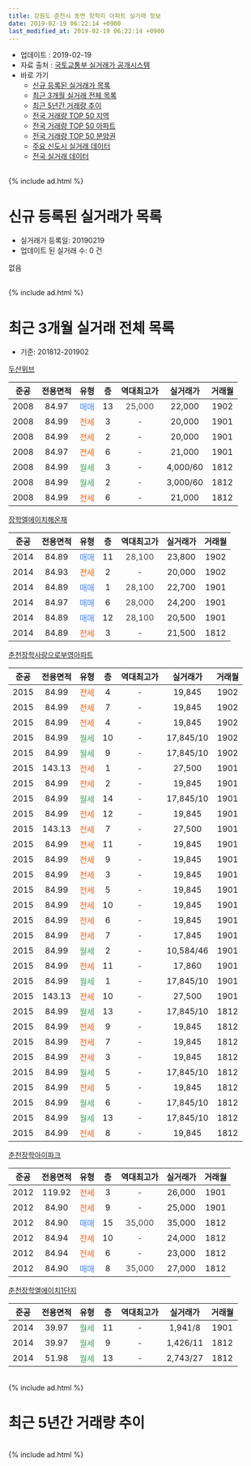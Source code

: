 ```yaml
---
title: 강원도 춘천시 동면 장학리 아파트 실거래 정보
date: 2019-02-19 06:22:14 +0900
last_modified_at: 2019-02-19 06:22:14 +0900
---
```


* 업데이트 : 2019-02-19
* 자료 출처 : [국토교통부 실거래가 공개시스템](http://rt.molit.go.kr)
* 바로 가기
    * [신규 등록된 실거래가 목록](#신규-등록된-실거래가-목록)
    * [최근 3개월 실거래 전체 목록](#최근-3개월-실거래-전체-목록)
    * [최근 5년간 거래량 추이](#최근-5년간-거래량-추이)
    * [전국 거래량 TOP 50 지역](https://inasie.github.io/apt-trade-info/최근-3개월-전국에서-가장-거래가-많이-발생한-지역)
    * [전국 거래량 TOP 50 아파트](https://inasie.github.io/apt-trade-info/최근-3개월-전국에서-가장-거래가-많이-발생한-아파트)
    * [전국 거래량 TOP 50 분양권](https://inasie.github.io/apt-trade-info/최근-3개월-전국에서-가장-거래가-많이-발생한-분양권)
    * [주요 신도시 실거래 데이터](https://inasie.github.io/apt-trade-info/주요-신도시)
    * [전국 실거래 데이터](https://inasie.github.io/apt-trade-info/전국)
<br>
{% include ad.html %}
<br>

# 신규 등록된 실거래가 목록
* 실거래가 등록일: 20190219
* 업데이트 된 실거래 수: 0 건

없음

<br>
{% include ad.html %}
<br>

# 최근 3개월 실거래 전체 목록
* 기준: 201812-201902


[두산위브](https://search.naver.com/search.naver?query=%EA%B0%95%EC%9B%90%EB%8F%84+%EC%B6%98%EC%B2%9C%EC%8B%9C+%EB%8F%99%EB%A9%B4+%EC%9E%A5%ED%95%99%EB%A6%AC+%EB%91%90%EC%82%B0%EC%9C%84%EB%B8%8C)

|준공|전용면적|유형|층|역대최고가|실거래가|거래월|
|:---:|:---:|:---:|:---:|:---:|:---:|:---:|
|2008|84.97|<span style="color:#4285f3">매매</span>|13|<span style="color:#444444">25,000</span>|22,000|1902|
|2008|84.99|<span style="color:#ff5a00">전세</span>|3|<span style="color:#444444">-</span>|20,000|1901|
|2008|84.99|<span style="color:#ff5a00">전세</span>|2|<span style="color:#444444">-</span>|20,000|1901|
|2008|84.97|<span style="color:#ff5a00">전세</span>|6|<span style="color:#444444">-</span>|21,000|1901|
|2008|84.99|<span style="color:#34a853">월세</span>|3|<span style="color:#444444">-</span>|4,000/60|1812|
|2008|84.99|<span style="color:#34a853">월세</span>|2|<span style="color:#444444">-</span>|3,000/60|1812|
|2008|84.99|<span style="color:#ff5a00">전세</span>|6|<span style="color:#444444">-</span>|21,000|1812|

[장학엘에이치해온채](https://search.naver.com/search.naver?query=%EA%B0%95%EC%9B%90%EB%8F%84+%EC%B6%98%EC%B2%9C%EC%8B%9C+%EB%8F%99%EB%A9%B4+%EC%9E%A5%ED%95%99%EB%A6%AC+%EC%9E%A5%ED%95%99%EC%97%98%EC%97%90%EC%9D%B4%EC%B9%98%ED%95%B4%EC%98%A8%EC%B1%84)

|준공|전용면적|유형|층|역대최고가|실거래가|거래월|
|:---:|:---:|:---:|:---:|:---:|:---:|:---:|
|2014|84.89|<span style="color:#4285f3">매매</span>|11|<span style="color:#444444">28,100</span>|23,800|1902|
|2014|84.93|<span style="color:#ff5a00">전세</span>|2|<span style="color:#444444">-</span>|20,000|1902|
|2014|84.89|<span style="color:#4285f3">매매</span>|1|<span style="color:#444444">28,100</span>|22,700|1901|
|2014|84.97|<span style="color:#4285f3">매매</span>|6|<span style="color:#444444">28,000</span>|24,200|1901|
|2014|84.89|<span style="color:#4285f3">매매</span>|12|<span style="color:#444444">28,100</span>|20,500|1901|
|2014|84.89|<span style="color:#ff5a00">전세</span>|3|<span style="color:#444444">-</span>|21,500|1812|

[춘천장학사랑으로부영아파트](https://search.naver.com/search.naver?query=%EA%B0%95%EC%9B%90%EB%8F%84+%EC%B6%98%EC%B2%9C%EC%8B%9C+%EB%8F%99%EB%A9%B4+%EC%9E%A5%ED%95%99%EB%A6%AC+%EC%B6%98%EC%B2%9C%EC%9E%A5%ED%95%99%EC%82%AC%EB%9E%91%EC%9C%BC%EB%A1%9C%EB%B6%80%EC%98%81%EC%95%84%ED%8C%8C%ED%8A%B8)

|준공|전용면적|유형|층|역대최고가|실거래가|거래월|
|:---:|:---:|:---:|:---:|:---:|:---:|:---:|
|2015|84.99|<span style="color:#ff5a00">전세</span>|4|<span style="color:#444444">-</span>|19,845|1902|
|2015|84.99|<span style="color:#ff5a00">전세</span>|7|<span style="color:#444444">-</span>|19,845|1902|
|2015|84.99|<span style="color:#ff5a00">전세</span>|4|<span style="color:#444444">-</span>|19,845|1902|
|2015|84.99|<span style="color:#34a853">월세</span>|10|<span style="color:#444444">-</span>|17,845/10|1902|
|2015|84.99|<span style="color:#34a853">월세</span>|9|<span style="color:#444444">-</span>|17,845/10|1902|
|2015|143.13|<span style="color:#ff5a00">전세</span>|1|<span style="color:#444444">-</span>|27,500|1901|
|2015|84.99|<span style="color:#ff5a00">전세</span>|2|<span style="color:#444444">-</span>|19,845|1901|
|2015|84.99|<span style="color:#34a853">월세</span>|14|<span style="color:#444444">-</span>|17,845/10|1901|
|2015|84.99|<span style="color:#ff5a00">전세</span>|12|<span style="color:#444444">-</span>|19,845|1901|
|2015|143.13|<span style="color:#ff5a00">전세</span>|7|<span style="color:#444444">-</span>|27,500|1901|
|2015|84.99|<span style="color:#ff5a00">전세</span>|11|<span style="color:#444444">-</span>|19,845|1901|
|2015|84.99|<span style="color:#ff5a00">전세</span>|9|<span style="color:#444444">-</span>|19,845|1901|
|2015|84.99|<span style="color:#ff5a00">전세</span>|3|<span style="color:#444444">-</span>|19,845|1901|
|2015|84.99|<span style="color:#ff5a00">전세</span>|5|<span style="color:#444444">-</span>|19,845|1901|
|2015|84.99|<span style="color:#ff5a00">전세</span>|10|<span style="color:#444444">-</span>|19,845|1901|
|2015|84.99|<span style="color:#ff5a00">전세</span>|6|<span style="color:#444444">-</span>|19,845|1901|
|2015|84.99|<span style="color:#ff5a00">전세</span>|7|<span style="color:#444444">-</span>|17,845|1901|
|2015|84.99|<span style="color:#34a853">월세</span>|2|<span style="color:#444444">-</span>|10,584/46|1901|
|2015|84.99|<span style="color:#ff5a00">전세</span>|11|<span style="color:#444444">-</span>|17,860|1901|
|2015|84.99|<span style="color:#34a853">월세</span>|1|<span style="color:#444444">-</span>|17,845/10|1901|
|2015|143.13|<span style="color:#ff5a00">전세</span>|10|<span style="color:#444444">-</span>|27,500|1901|
|2015|84.99|<span style="color:#34a853">월세</span>|13|<span style="color:#444444">-</span>|17,845/10|1812|
|2015|84.99|<span style="color:#ff5a00">전세</span>|9|<span style="color:#444444">-</span>|19,845|1812|
|2015|84.99|<span style="color:#ff5a00">전세</span>|7|<span style="color:#444444">-</span>|19,845|1812|
|2015|84.99|<span style="color:#ff5a00">전세</span>|3|<span style="color:#444444">-</span>|19,845|1812|
|2015|84.99|<span style="color:#34a853">월세</span>|5|<span style="color:#444444">-</span>|17,845/10|1812|
|2015|84.99|<span style="color:#ff5a00">전세</span>|5|<span style="color:#444444">-</span>|19,845|1812|
|2015|84.99|<span style="color:#34a853">월세</span>|6|<span style="color:#444444">-</span>|17,845/10|1812|
|2015|84.99|<span style="color:#34a853">월세</span>|13|<span style="color:#444444">-</span>|17,845/10|1812|
|2015|84.99|<span style="color:#ff5a00">전세</span>|8|<span style="color:#444444">-</span>|19,845|1812|


<script async src="//pagead2.googlesyndication.com/pagead/js/adsbygoogle.js"></script>
<!-- 기본 -->
<ins class="adsbygoogle"
     style="display:block"
     data-ad-client="ca-pub-2446590836940007"
     data-ad-slot="1659523306"
     data-ad-format="auto"
     data-full-width-responsive="true"></ins>
<script>
(adsbygoogle = window.adsbygoogle || []).push({});
</script>


[춘천장학아이파크](https://search.naver.com/search.naver?query=%EA%B0%95%EC%9B%90%EB%8F%84+%EC%B6%98%EC%B2%9C%EC%8B%9C+%EB%8F%99%EB%A9%B4+%EC%9E%A5%ED%95%99%EB%A6%AC+%EC%B6%98%EC%B2%9C%EC%9E%A5%ED%95%99%EC%95%84%EC%9D%B4%ED%8C%8C%ED%81%AC)

|준공|전용면적|유형|층|역대최고가|실거래가|거래월|
|:---:|:---:|:---:|:---:|:---:|:---:|:---:|
|2012|119.92|<span style="color:#ff5a00">전세</span>|3|<span style="color:#444444">-</span>|26,000|1901|
|2012|84.90|<span style="color:#ff5a00">전세</span>|9|<span style="color:#444444">-</span>|25,000|1901|
|2012|84.90|<span style="color:#4285f3">매매</span>|15|<span style="color:#444444">35,000</span>|35,000|1812|
|2012|84.94|<span style="color:#ff5a00">전세</span>|10|<span style="color:#444444">-</span>|24,000|1812|
|2012|84.94|<span style="color:#ff5a00">전세</span>|6|<span style="color:#444444">-</span>|23,000|1812|
|2012|84.90|<span style="color:#4285f3">매매</span>|8|<span style="color:#444444">35,000</span>|27,000|1812|

[춘천장학엘에이치1단지](https://search.naver.com/search.naver?query=%EA%B0%95%EC%9B%90%EB%8F%84+%EC%B6%98%EC%B2%9C%EC%8B%9C+%EB%8F%99%EB%A9%B4+%EC%9E%A5%ED%95%99%EB%A6%AC+%EC%B6%98%EC%B2%9C%EC%9E%A5%ED%95%99%EC%97%98%EC%97%90%EC%9D%B4%EC%B9%981%EB%8B%A8%EC%A7%80)

|준공|전용면적|유형|층|역대최고가|실거래가|거래월|
|:---:|:---:|:---:|:---:|:---:|:---:|:---:|
|2014|39.97|<span style="color:#34a853">월세</span>|11|<span style="color:#444444">-</span>|1,941/8|1901|
|2014|39.97|<span style="color:#34a853">월세</span>|9|<span style="color:#444444">-</span>|1,426/11|1812|
|2014|51.98|<span style="color:#34a853">월세</span>|13|<span style="color:#444444">-</span>|2,743/27|1812|


<br>
{% include ad.html %}
<br>

# 최근 5년간 거래량 추이


<div style="width:100%;">
    <canvas id="deal_progress" height="200"></canvas>
</div>

<script>
new Chart(document.getElementById("deal_progress"), {
    type: 'line',
    data: {
        labels: ['201402','201403','201404','201405','201406','201407','201408','201409','201410','201411','201412','201501','201502','201503','201504','201505','201506','201507','201508','201509','201510','201511','201512','201601','201602','201603','201604','201605','201606','201607','201608','201609','201610','201611','201612','201701','201702','201703','201704','201705','201706','201707','201708','201709','201710','201711','201712','201801','201802','201803','201804','201805','201806','201807','201808','201809','201810','201811','201812','201901','201902'],
        datasets: [{
            label: '매매',
            pointRadius: 1,
            data: [5, 8, 6, 3, 1, 16, 7, 10, 22, 14, 18, 19, 24, 23, 17, 6, 6, 17, 21, 13, 12, 12, 10, 16, 8, 13, 12, 21, 18, 25, 24, 12, 19, 11, 7, 5, 5, 11, 7, 7, 7, 6, 11, 12, 9, 5, 8, 12, 2, 2, 3, 7, 4, 3, 3, 5, 4, 2, 2, 3, 2],
            borderColor: "rgba(255, 201, 14, 1)",
            backgroundColor: "rgba(255, 201, 14, 0.5)",
            fill: false,
            lineTension: 0
        },{
            label: '전월세',
            pointRadius: 1,
            data: [8, 12, 6, 10, 5, 17, 22, 14, 7, 18, 11, 12, 8, 6, 7, 8, 3, 2, 20, 15, 19, 9, 17, 11, 20, 9, 12, 8, 13, 67, 13, 33, 28, 21, 15, 22, 21, 16, 11, 10, 7, 14, 8, 23, 26, 29, 18, 19, 21, 14, 20, 13, 17, 46, 16, 27, 31, 22, 17, 22, 6],
            borderColor: "rgba(0, 141, 185, 1)",
            backgroundColor: "rgba(0, 141, 185, 0.5)",
            fill: false,
            lineTension: 0
        }
        ]
    },
    options: {
        responsive: true,
        title: {
            display: false
        },
        tooltips: {
            mode: 'index',
            intersect: false
        },
        hover: {
            mode: 'nearest',
            intersect: true
        },
        scales: {
            xAxes: [{
                display: true,
                scaleLabel: {
                    display: true,
                    labelString: '년/월'
                }
            }],
            yAxes: [{
                display: true,
                ticks: {
                    suggestedMin: 0,
                },
                scaleLabel: {
                    display: true,
                    labelString: '실거래 수'
                }
            }]
        }
    }
});

</script>


<br>
{% include ad.html %}
<br>

